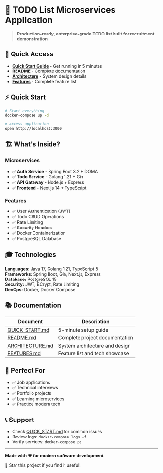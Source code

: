 # 🎯 TODO List Microservices Application

> **Production-ready, enterprise-grade TODO list built for recruitment demonstration**

## 🚀 Quick Access

- **[Quick Start Guide](QUICK_START.md)** - Get running in 5 minutes
- **[README](README.md)** - Complete documentation
- **[Architecture](ARCHITECTURE.md)** - System design details
- **[Features](FEATURES.md)** - Complete feature list

## ⚡ Quick Start

```bash
# Start everything
docker-compose up -d

# Access application
open http://localhost:3000
```

## 🏗️ What's Inside?

### Microservices
- ✅ **Auth Service** - Spring Boot 3.2 + DOMA
- ✅ **Todo Service** - Golang 1.21 + Gin
- ✅ **API Gateway** - Node.js + Express
- ✅ **Frontend** - Next.js 14 + TypeScript

### Features
- ✅ User Authentication (JWT)
- ✅ Todo CRUD Operations
- ✅ Rate Limiting
- ✅ Security Headers
- ✅ Docker Containerization
- ✅ PostgreSQL Database

## 🎓 Technologies

**Languages:** Java 17, Golang 1.21, TypeScript 5  
**Frameworks:** Spring Boot, Gin, Next.js, Express  
**Database:** PostgreSQL 15  
**Security:** JWT, BCrypt, Rate Limiting  
**DevOps:** Docker, Docker Compose  

## 📚 Documentation

| Document | Description |
|----------|-------------|
| [QUICK_START.md](QUICK_START.md) | 5-minute setup guide |
| [README.md](README.md) | Complete project documentation |
| [ARCHITECTURE.md](ARCHITECTURE.md) | System architecture and design |
| [FEATURES.md](FEATURES.md) | Feature list and tech showcase |

## 🎯 Perfect For

- ✅ Job applications
- ✅ Technical interviews
- ✅ Portfolio projects
- ✅ Learning microservices
- ✅ Practice modern tech

## 📞 Support

- Check [QUICK_START.md](QUICK_START.md) for common issues
- Review logs: `docker-compose logs -f`
- Verify services: `docker-compose ps`

---

**Made with ❤️ for modern software development**

🌟 Star this project if you find it useful!
